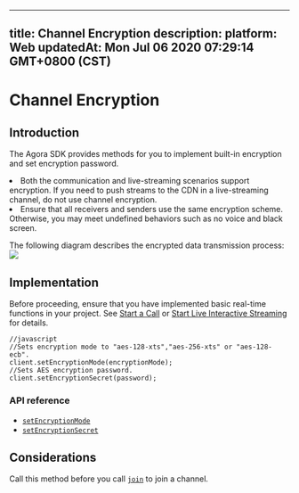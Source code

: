 
---
title: Channel Encryption
description: 
platform: Web
updatedAt: Mon Jul 06 2020 07:29:14 GMT+0800 (CST)
---
# Channel Encryption
## Introduction
The Agora SDK provides methods for you to implement built-in encryption and set encryption password.

<div class="alert note"><li>Both the communication and live-streaming scenarios support encryption. If you need to push streams to the CDN in a live-streaming channel, do not use channel encryption.<br><li>Ensure that all receivers and senders use the same encryption scheme. Otherwise, you may meet undefined behaviors such as no voice and black screen.</br></div>

The following diagram describes the encrypted data transmission process:
![](https://web-cdn.agora.io/docs-files/1590556634763)

## Implementation

Before proceeding, ensure that you have implemented basic real-time functions in your project. See [Start a  Call](../../en/Video/start_call_web.md) or [Start Live Interactive Streaming](../../en/Video/start_live_web.md) for details.

```
//javascript
//Sets encryption mode to "aes-128-xts","aes-256-xts" or "aes-128-ecb".
client.setEncryptionMode(encryptionMode);
//Sets AES encryption password.
client.setEncryptionSecret(password);
```

### API reference

- [`setEncryptionMode`](https://docs.agora.io/en/Video/API%20Reference/web/interfaces/agorartc.client.html#setencryptionmode)
- [`setEncryptionSecret`](https://docs.agora.io/en/Video/API%20Reference/web/interfaces/agorartc.client.html#setencryptionsecret)


## Considerations

Call this method before you call [`join`](https://docs.agora.io/en/Video/API%20Reference/web/interfaces/agorartc.client.html#join) to join a channel.
